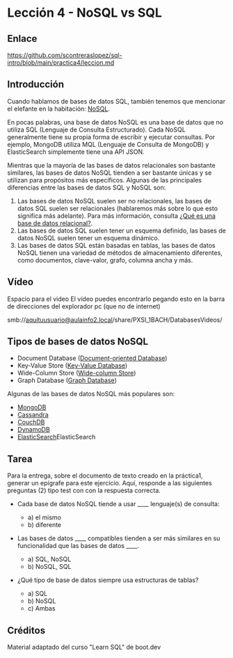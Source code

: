 # Lección 4 -  NoSQL vs SQL

## Enlace

<https://github.com/scontreraslopez/sql-intro/blob/main/practica4/leccion.md>

## Introducción

Cuando hablamos de bases de datos SQL, también tenemos que mencionar el elefante en la habitación: [NoSQL](https://en.wikipedia.org/wiki/NoSQL).

En pocas palabras, una base de datos NoSQL es una base de datos que no utiliza SQL (Lenguaje de Consulta Estructurado). Cada NoSQL generalmente tiene su propia forma de escribir y ejecutar consultas. Por ejemplo, MongoDB utiliza MQL (Lenguaje de Consulta de MongoDB) y ElasticSearch simplemente tiene una API JSON.

Mientras que la mayoría de las bases de datos relacionales son bastante similares, las bases de datos NoSQL tienden a ser bastante únicas y se utilizan para propósitos más específicos. Algunas de las principales diferencias entre las bases de datos SQL y NoSQL son:

1. Las bases de datos NoSQL suelen ser no relacionales, las bases de datos SQL suelen ser relacionales (hablaremos más sobre lo que esto significa más adelante). Para más información, consulta [¿Qué es una base de datos relacional?](https://cloud.google.com/learn/what-is-a-relational-database).
2. Las bases de datos SQL suelen tener un esquema definido, las bases de datos NoSQL suelen tener un esquema dinámico.
3. Las bases de datos SQL están basadas en tablas, las bases de datos NoSQL tienen una variedad de métodos de almacenamiento diferentes, como documentos, clave-valor, grafo, columna ancha y más.

## Vídeo

Espacio para el video
El vídeo puedes encontrarlo pegando esto en la barra de direcciones del explorador pc (que no de internet)

smb://aquítuusuario@aulainfo2.local/share/PXSI_1BACH/DatabasesVideos/



## Tipos de bases de datos NoSQL

- Document Database ([Document-oriented Database](https://en.wikipedia.org/wiki/Document-oriented_database))
- Key-Value Store ([Key-Value Database](https://en.wikipedia.org/wiki/Key%E2%80%93value_database))
- Wide-Column Store ([Wide-column Store](https://en.wikipedia.org/wiki/Wide-column_store))
- Graph Database ([Graph Database](https://en.wikipedia.org/wiki/Graph_database))

Algunas de las bases de datos NoSQL más populares son:

- [MongoDB](https://en.wikipedia.org/wiki/MongoDB)
- [Cassandra](https://en.wikipedia.org/wiki/Apache_Cassandra)
- [CouchDB](https://en.wikipedia.org/wiki/Apache_CouchDB)
- [DynamoDB](https://en.wikipedia.org/wiki/Amazon_DynamoDB)
- [ElasticSearch](https://www.elastic.co/)ElasticSearch

## Tarea

Para la entrega, sobre el documento de texto creado en la práctica1, generar un epígrafe para este ejercicio. Aquí, responde a las siguientes preguntas (2) tipo test con con la respuesta correcta.

- Cada base de datos NoSQL tiende a usar ____ lenguaje(s) de consulta:
  - a) el mismo
  - b) diferente

- Las bases de datos ____ compatibles tienden a ser más similares en su funcionalidad que las bases de datos ____.
  - a) SQL, NoSQL
  - b) NoSQL, SQL

- ¿Qué tipo de base de datos siempre usa estructuras de tablas?
  - a) SQL
  - b) NoSQL
  - c) Ambas

## Créditos

Material adaptado del curso "Learn SQL" de boot.dev
